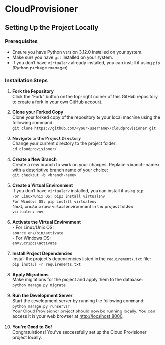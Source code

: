<!DOCTYPE html>
<html>
<body>

<h1>CloudProvisioner</h1>

<h2>Setting Up the Project Locally</h2>

<h3>Prerequisites</h3>
<ul>
    <li>Ensure you have Python version 3.12.0 installed on your system.</li>
    <li>Make sure you have <code>git</code> installed on your system.</li>
    <li>If you don't have <code>virtualenv</code> already installed, you can install it using <code>pip</code> (Python package manager).</li>
</ul>

<h3>Installation Steps</h3>

<ol>
    <li><strong>Fork the Repository</strong><br>
        Click the "Fork" button on the top-right corner of this GitHub repository to create a fork in your own GitHub account.
    </li>
    <br>
    <li><strong>Clone your Forked Copy</strong><br>
        Clone your forked copy of the repository to your local machine using the following command:<br>
        <code>git clone https://github.com/&lt;your-username&gt;/cloudprovisioner.git</code>
    </li>
    <br>
    <li><strong>Navigate to the Project Directory</strong><br>
        Change your current directory to the project folder:<br>
        <code>cd cloudprovisioner/</code>
    </li>
    <br>
    <li><strong>Create a New Branch</strong><br>
        Create a new branch to work on your changes. Replace &lt;branch-name&gt; with a descriptive branch name of your choice:<br>
        <code>git checkout -b &lt;branch-name&gt;</code>
    </li>
    <br>
    <li><strong>Create a Virtual Environment</strong><br>
        If you don't have <code>virtualenv</code> installed, you can install it using <code>pip</code>:<br>
        <code>For Linux/Unix OS: pip3 install virtualenv</code><br>
        <code>For Windows OS: pip install virtualenv</code><br>
        Next, create a new virtual environment in the project folder:<br>
        <code>virtualenv env</code>
    </li>
    <br>
    <li><strong>Activate the Virtual Environment</strong><br>
        - For Linux/Unix OS:<br>
        <code>source env/bin/activate</code><br>
        - For Windows OS:<br>
        <code>env\Scripts\activate</code>
    </li>
    <br>
    <li><strong>Install Project Dependencies</strong><br>
        Install the project's dependencies listed in the <code>requirements.txt</code> file:<br>
        <code>pip install -r requirements.txt</code>
    </li>
    <br>
    <li><strong>Apply Migrations</strong><br>
        Make migrations for the project and apply them to the database:<br>
        <code>python manage.py migrate</code>
    </li>
    <br>
    <li><strong>Run the Development Server</strong><br>
        Start the development server by running the following command:<br>
        <code>python manage.py runserver</code><br>
        Your Cloud Provisioner project should now be running locally. You can access it in your web browser at <a href="http://localhost:8000">http://localhost:8000</a>.
    </li>
    <br>
    <li><strong>You're Good to Go!</strong><br>
        Congratulations! You've successfully set up the Cloud Provisioner project locally.<br>
    </li>
</ol>

</body>
</html>
